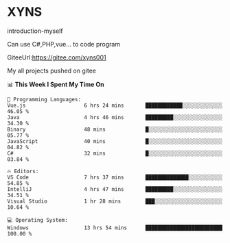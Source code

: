 # XYNS
introduction-myself

Can use C#,PHP,vue... to code program

GiteeUrl:https://gitee.com/xyns001

My all projects pushed on gitee

<!--START_SECTION:waka-->
📊 **This Week I Spent My Time On** 

```text
💬 Programming Languages: 
Vue.js                   6 hrs 24 mins       ████████████░░░░░░░░░░░░░   46.05 % 
Java                     4 hrs 46 mins       █████████░░░░░░░░░░░░░░░░   34.30 % 
Binary                   48 mins             █░░░░░░░░░░░░░░░░░░░░░░░░   05.77 % 
JavaScript               40 mins             █░░░░░░░░░░░░░░░░░░░░░░░░   04.82 % 
C#                       32 mins             █░░░░░░░░░░░░░░░░░░░░░░░░   03.84 % 

🔥 Editors: 
VS Code                  7 hrs 37 mins       ██████████████░░░░░░░░░░░   54.85 % 
IntelliJ                 4 hrs 47 mins       █████████░░░░░░░░░░░░░░░░   34.51 % 
Visual Studio            1 hr 28 mins        ███░░░░░░░░░░░░░░░░░░░░░░   10.64 % 

💻 Operating System: 
Windows                  13 hrs 54 mins      █████████████████████████   100.00 % 
```


<!--END_SECTION:waka-->
